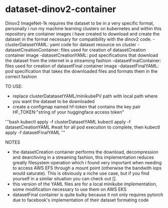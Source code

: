 # dataset-dinov2-container
Dinov2 ImageNet-1k requires the dataset to be in a very specific format, personally i run my machine learning clusters on kubernetes and within this repository are container images i have created to download and create the dataset in the format necessary for compatibility with the dinov2 code.
-clusterDatasetYAML: yaml code for dataset resource on cluster
-datasetCreationContainer: files used for creation of datasetCreation container image
-datasetCreationYAML: pod specifications that download the dataset from the internet in a streaming fashion
-datasetFinalContainer: files used for creation of datasetFinal container image
-datasetFinalYAML: pod specification that takes the downloaded files and formats them in the correct fashion

TO USE:
- replace clusterDatatasetYAML/minikubePV path with local path where you want the dataset to be downloaded
- create a configmap named hf-token that contains the key pair HF_TOKEN:"string of your huggingface access token"

'''bash
kubectl apply -f clusterDatasetYAML
kubectl apply -f datasetCreationYAML
#wait for all pod execution to complete, then
kubectl apply -f datasetFinalYAML
'''

NOTES
- the datasetCreation container performs the download, decompression and dearchiving in a streaming fashion, this implementation reduces greatly filesystem operation which i found very important when needing to access AWS EFS through a mount point (otherwise the bandwith iops would saturate). This is obviously a niche use case, but if you find yourself in a similar situation you can check out [].
- this version of the YAML files are for a local minikube implementation, some modification necessary to use them on AWS EKS 
- datasetFinal container is quite bulky because it not only requires pytorch due to facebook's implementation of their dataset formating code

